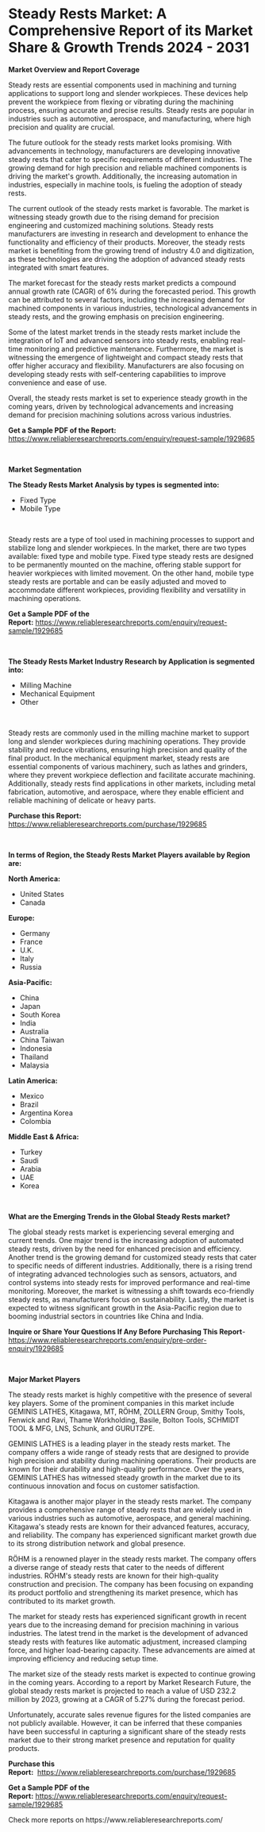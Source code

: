 <p><h1>Steady Rests Market: A Comprehensive Report of its Market Share & Growth Trends 2024 - 2031</h1></p><p><strong>Market Overview and Report Coverage</strong></p>
<p><p>Steady rests are essential components used in machining and turning applications to support long and slender workpieces. These devices help prevent the workpiece from flexing or vibrating during the machining process, ensuring accurate and precise results. Steady rests are popular in industries such as automotive, aerospace, and manufacturing, where high precision and quality are crucial.</p><p>The future outlook for the steady rests market looks promising. With advancements in technology, manufacturers are developing innovative steady rests that cater to specific requirements of different industries. The growing demand for high precision and reliable machined components is driving the market's growth. Additionally, the increasing automation in industries, especially in machine tools, is fueling the adoption of steady rests.</p><p>The current outlook of the steady rests market is favorable. The market is witnessing steady growth due to the rising demand for precision engineering and customized machining solutions. Steady rests manufacturers are investing in research and development to enhance the functionality and efficiency of their products. Moreover, the steady rests market is benefiting from the growing trend of industry 4.0 and digitization, as these technologies are driving the adoption of advanced steady rests integrated with smart features.</p><p>The market forecast for the steady rests market predicts a compound annual growth rate (CAGR) of 6% during the forecasted period. This growth can be attributed to several factors, including the increasing demand for machined components in various industries, technological advancements in steady rests, and the growing emphasis on precision engineering. </p><p>Some of the latest market trends in the steady rests market include the integration of IoT and advanced sensors into steady rests, enabling real-time monitoring and predictive maintenance. Furthermore, the market is witnessing the emergence of lightweight and compact steady rests that offer higher accuracy and flexibility. Manufacturers are also focusing on developing steady rests with self-centering capabilities to improve convenience and ease of use.</p><p>Overall, the steady rests market is set to experience steady growth in the coming years, driven by technological advancements and increasing demand for precision machining solutions across various industries.</p></p>
<p><strong>Get a Sample PDF of the Report:</strong> <a href="https://www.reliableresearchreports.com/enquiry/request-sample/1929685">https://www.reliableresearchreports.com/enquiry/request-sample/1929685</a></p>
<p>&nbsp;</p>
<p><strong>Market Segmentation</strong></p>
<p><strong>The Steady Rests Market Analysis by types is segmented into:</strong></p>
<p><ul><li>Fixed Type</li><li>Mobile Type</li></ul></p>
<p>&nbsp;</p>
<p><p>Steady rests are a type of tool used in machining processes to support and stabilize long and slender workpieces. In the market, there are two types available: fixed type and mobile type. Fixed type steady rests are designed to be permanently mounted on the machine, offering stable support for heavier workpieces with limited movement. On the other hand, mobile type steady rests are portable and can be easily adjusted and moved to accommodate different workpieces, providing flexibility and versatility in machining operations.</p></p>
<p><strong>Get a Sample PDF of the Report:</strong>&nbsp;<a href="https://www.reliableresearchreports.com/enquiry/request-sample/1929685">https://www.reliableresearchreports.com/enquiry/request-sample/1929685</a></p>
<p>&nbsp;</p>
<p><strong>The Steady Rests Market Industry Research by Application is segmented into:</strong></p>
<p><ul><li>Milling Machine</li><li>Mechanical Equipment</li><li>Other</li></ul></p>
<p>&nbsp;</p>
<p><p>Steady rests are commonly used in the milling machine market to support long and slender workpieces during machining operations. They provide stability and reduce vibrations, ensuring high precision and quality of the final product. In the mechanical equipment market, steady rests are essential components of various machinery, such as lathes and grinders, where they prevent workpiece deflection and facilitate accurate machining. Additionally, steady rests find applications in other markets, including metal fabrication, automotive, and aerospace, where they enable efficient and reliable machining of delicate or heavy parts.</p></p>
<p><strong>Purchase this Report:</strong>&nbsp; <a href="https://www.reliableresearchreports.com/purchase/1929685">https://www.reliableresearchreports.com/purchase/1929685</a></p>
<p>&nbsp;</p>
<p><strong>In terms of Region, the Steady Rests Market Players available by Region are:</strong></p>
<p>
    <p> <strong> North America: </strong>
        <ul>
            <li>United States</li>
            <li>Canada</li>
        </ul>
        </p> 
    <p> <strong> Europe: </strong>
        <ul>
            <li>Germany</li>
            <li>France</li>
            <li>U.K.</li>
            <li>Italy</li>
            <li>Russia</li>
        </ul>
        </p> 
    <p> <strong> Asia-Pacific: </strong>
        <ul>
            <li>China</li>
            <li>Japan</li>
            <li>South Korea</li>
            <li>India</li>
            <li>Australia</li>
            <li>China Taiwan</li>
            <li>Indonesia</li>
            <li>Thailand</li>
            <li>Malaysia</li>
        </ul>
        </p> 
    <p> <strong> Latin America: </strong>
        <ul>
            <li>Mexico</li>
            <li>Brazil</li>
            <li>Argentina Korea</li>
            <li>Colombia</li>
        </ul>
        </p> 
    <p> <strong> Middle East & Africa: </strong>
        <ul>
            <li>Turkey</li>
            <li>Saudi</li>
            <li>Arabia</li>
            <li>UAE</li>
            <li>Korea</li>
        </ul>
    </p>
    </p>
<p>&nbsp;</p>
<p><strong>What are the Emerging Trends in the Global Steady Rests market?</strong></p>
<p><p>The global steady rests market is experiencing several emerging and current trends. One major trend is the increasing adoption of automated steady rests, driven by the need for enhanced precision and efficiency. Another trend is the growing demand for customized steady rests that cater to specific needs of different industries. Additionally, there is a rising trend of integrating advanced technologies such as sensors, actuators, and control systems into steady rests for improved performance and real-time monitoring. Moreover, the market is witnessing a shift towards eco-friendly steady rests, as manufacturers focus on sustainability. Lastly, the market is expected to witness significant growth in the Asia-Pacific region due to booming industrial sectors in countries like China and India.</p></p>
<p><strong>Inquire or Share Your Questions If Any Before Purchasing This Report</strong>- <a href="https://www.reliableresearchreports.com/enquiry/pre-order-enquiry/1929685">https://www.reliableresearchreports.com/enquiry/pre-order-enquiry/1929685</a></p>
<p>&nbsp;</p>
<p><strong>Major Market Players</strong></p>
<p><p>The steady rests market is highly competitive with the presence of several key players. Some of the prominent companies in this market include GEMINIS LATHES, Kitagawa, MT, RÖHM, ZOLLERN Group, Smithy Tools, Fenwick and Ravi, Thame Workholding, Basile, Bolton Tools, SCHMIDT TOOL & MFG, LNS, Schunk, and GURUTZPE.</p><p>GEMINIS LATHES is a leading player in the steady rests market. The company offers a wide range of steady rests that are designed to provide high precision and stability during machining operations. Their products are known for their durability and high-quality performance. Over the years, GEMINIS LATHES has witnessed steady growth in the market due to its continuous innovation and focus on customer satisfaction.</p><p>Kitagawa is another major player in the steady rests market. The company provides a comprehensive range of steady rests that are widely used in various industries such as automotive, aerospace, and general machining. Kitagawa's steady rests are known for their advanced features, accuracy, and reliability. The company has experienced significant market growth due to its strong distribution network and global presence.</p><p>RÖHM is a renowned player in the steady rests market. The company offers a diverse range of steady rests that cater to the needs of different industries. RÖHM's steady rests are known for their high-quality construction and precision. The company has been focusing on expanding its product portfolio and strengthening its market presence, which has contributed to its market growth.</p><p>The market for steady rests has experienced significant growth in recent years due to the increasing demand for precision machining in various industries. The latest trend in the market is the development of advanced steady rests with features like automatic adjustment, increased clamping force, and higher load-bearing capacity. These advancements are aimed at improving efficiency and reducing setup time.</p><p>The market size of the steady rests market is expected to continue growing in the coming years. According to a report by Market Research Future, the global steady rests market is projected to reach a value of USD 232.2 million by 2023, growing at a CAGR of 5.27% during the forecast period.</p><p>Unfortunately, accurate sales revenue figures for the listed companies are not publicly available. However, it can be inferred that these companies have been successful in capturing a significant share of the steady rests market due to their strong market presence and reputation for quality products.</p></p>
<p><strong>Purchase this Report:</strong>&nbsp;&nbsp;<a href="https://www.reliableresearchreports.com/purchase/1929685">https://www.reliableresearchreports.com/purchase/1929685</a></p>
<p></p>
<p><strong>Get a Sample PDF of the Report:</strong>&nbsp;<a href="https://www.reliableresearchreports.com/enquiry/request-sample/1929685">https://www.reliableresearchreports.com/enquiry/request-sample/1929685</a></p>
<p>Check more reports on https://www.reliableresearchreports.com/</p>